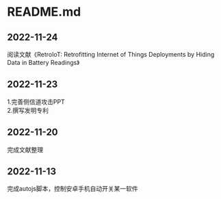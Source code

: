 # README.md
## 2022-11-24
阅读文献《RetroIoT: Retrofitting Internet of Things Deployments by Hiding Data in Battery Readings》

## 2022-11-23
1.完善侧信道攻击PPT  
2.撰写发明专利  

## 2022-11-20
完成文献整理

## 2022-11-13
完成autojs脚本，控制安卓手机自动开关某一软件  
